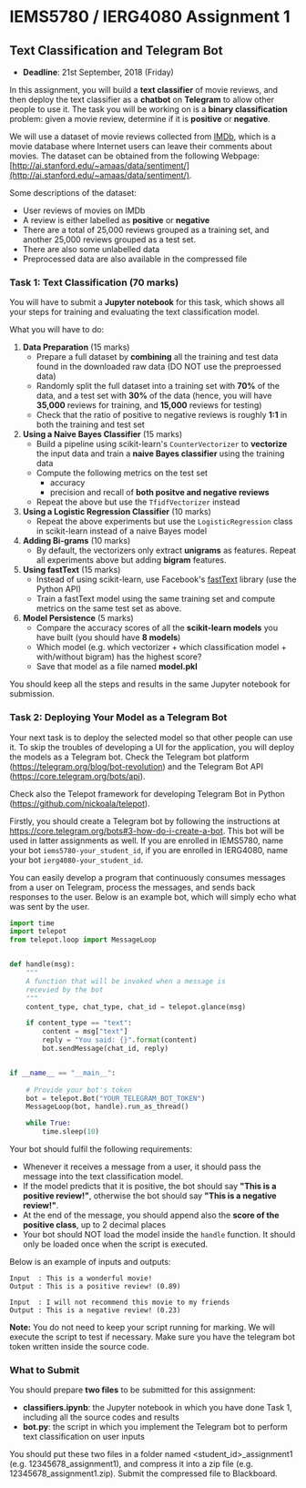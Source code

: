# IEMS5780 / IERG4080 Assignment 1

## Text Classification and Telegram Bot

* **Deadline**: 21st September, 2018 (Friday)

In this assignment, you will build a **text classifier** of movie reviews, and then deploy the text classifier as a **chatbot** on **Telegram** to allow other people to use it. The task you will be working on is a **binary classification** problem: given a movie review, determine if it is **positive** or **negative**.

We will use a dataset of movie reviews collected from [IMDb](https://www.imdb.com/), which is a movie database where Internet users can leave their comments about movies. The dataset can be obtained from the following Webpage: [http://ai.stanford.edu/~amaas/data/sentiment/](http://ai.stanford.edu/~amaas/data/sentiment/).

Some descriptions of the dataset:
* User reviews of movies on IMDb
* A review is either labelled as **positive** or **negative**
* There are a total of 25,000 reviews grouped as a training set, and another 25,000 reviews grouped as a test set.
* There are also some unlabelled data
* Preprocessed data are also available in the compressed file

### Task 1: Text Classification (70 marks)

You will have to submit a **Jupyter notebook** for this task, which shows all your steps for training and evaluating the text classification model.

What you will have to do:

1. **Data Preparation** (15 marks)
    * Prepare a full dataset by **combining** all the training and test data found in the downloaded raw data (DO NOT use the preproessed data)
    * Randomly split the full dataset into a training set with **70%** of the data, and a test set with **30%** of the data (hence, you will have **35,000** reviews for training, and **15,000** reviews for testing)
    * Check that the ratio of positive to negative reviews is roughly **1:1** in both the training and test set
2. **Using a Naive Bayes Classifier** (15 marks)
    * Build a pipeline using scikit-learn's `CounterVectorizer` to **vectorize** the input data and train a **naive Bayes classifier** using the training data
    * Compute the following metrics on the test set
        - accuracy
        - precision and recall of **both positve and negative reviews**
    * Repeat the above but use the `TfidfVectorizer` instead
3. **Using a Logistic Regression Classifier** (10 marks)
    * Repeat the above experiments but use the `LogisticRegression` class in scikit-learn instead of a naive Bayes model
4. **Adding Bi-grams** (10 marks)
    * By default, the vectorizers only extract **unigrams** as features. Repeat all experiments above but adding **bigram** features.
5. **Using fastText** (15 marks) 
    * Instead of using scikit-learn, use Facebook's [fastText](https://github.com/facebookresearch/fastText) library (use the Python API)
    * Train a fastText model using the same training set and compute metrics on the same test set as above.
6. **Model Persistence** (5 marks)
    * Compare the accuracy scores of all the **scikit-learn models** you have built (you should have **8 models**)
    * Which model (e.g. which vectorizer + which classification model + with/without bigram) has the highest score?
    * Save that model as a file named **model.pkl**

You should keep all the steps and results in the same Jupyter notebook for submission.

### Task 2: Deploying Your Model as a Telegram Bot

Your next task is to deploy the selected model so that other people can use it. To skip the troubles of developing a UI for the application, you will deploy the models as a Telegram bot. Check the Telegram bot platform (https://telegram.org/blog/bot-revolution) and the Telegram Bot API (https://core.telegram.org/bots/api).

Check also the Telepot framework for developing Telegram Bot in Python (https://github.com/nickoala/telepot).

Firstly, you should create a Telegram bot by following the instructions at https://core.telegram.org/bots#3-how-do-i-create-a-bot. This bot will be used in latter assignments as well. If you are enrolled in IEMS5780, name your bot `iems5780-your_student_id`, if you are enrolled in IERG4080, name your bot `ierg4080-your_student_id`.

You can easily develop a program that continuously consumes messages from a user on Telegram, process the messages, and sends back responses to the user. Below is an example bot, which will simply echo what was sent by the user.

```python
import time
import telepot
from telepot.loop import MessageLoop


def handle(msg):
    """
    A function that will be invoked when a message is
    recevied by the bot
    """
    content_type, chat_type, chat_id = telepot.glance(msg)

    if content_type == "text":
        content = msg["text"]
        reply = "You said: {}".format(content)
        bot.sendMessage(chat_id, reply)


if __name__ == "__main__":
    
    # Provide your bot's token
    bot = telepot.Bot("YOUR_TELEGRAM_BOT_TOKEN")
    MessageLoop(bot, handle).run_as_thread()

    while True:
        time.sleep(10)
```

Your bot should fulfil the following requirements:

* Whenever it receives a message from a user, it should pass the message into the text classification model.
* If the model predicts that it is positive, the bot should say **"This is a positive review!"**, otherwise the bot should say **"This is a negative review!"**.
* At the end of the message, you should append also the **score of the positive class**, up to 2 decimal places
* Your bot should NOT load the model inside the `handle` function. It should only be loaded once when the script is executed.

Below is an example of inputs and outputs:

```
Input  : This is a wonderful movie!
Output : This is a positive review! (0.89)

Input  : I will not recommend this movie to my friends
Output : This is a negative review! (0.23)
```

**Note:** You do not need to keep your script running for marking. We will execute the script to test if necessary. Make sure you have the telegram bot token written inside the source code.

### What to Submit

You should prepare **two files** to be submitted for this assignment:
* **classifiers.ipynb**: the Jupyter notebook in which you have done Task 1, including all the source codes and results
* **bot.py**: the script in which you implement the Telegram bot to perform text classification on user inputs

You should put these two files in a folder named <student_id>_assignment1 (e.g. 12345678_assignment1), and compress it into a zip file (e.g. 12345678_assignment1.zip). Submit the compressed file to Blackboard.

